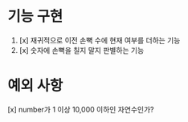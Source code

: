 # 기능 구현

1. [x] 재귀적으로 이전 손뼉 수에 현재 여부를 더하는 기능
2. [x] 숫자에 손뼉을 칠지 말지 판별하는 기능

# 예외 사항

[x] number가 1 이상 10,000 이하인 자연수인가?
